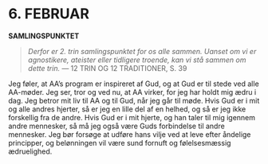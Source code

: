 # 6. FEBRUAR

**SAMLINGSPUNKTET**

> *Derfor er 2. trin samlingspunktet for os alle sammen. Uanset om vi er agnostikere, ateister eller tidligere troende, kan vi stå sammen om dette trin.*
> — 12 TRIN OG 12 TRADITIONER, S. 39

Jeg føler, at AA’s program er inspireret af Gud, og at Gud er til stede ved alle AA-møder. Jeg ser, tror og ved nu, at AA virker, for jeg har holdt mig ædru i dag. Jeg betror mit liv til AA og til Gud, når jeg går til møde. Hvis Gud er i mit og alle andres hjerter, så er jeg en lille del af en helhed, og så er jeg ikke forskellig fra de andre. Hvis Gud er i mit hjerte, og han taler til mig igennem andre mennesker, så må jeg også være Guds forbindelse til andre mennesker. Jeg bør forsøge at udføre hans vilje ved at leve efter åndelige principper, og belønningen vil være sund fornuft og følelsesmæssig ædruelighed.

